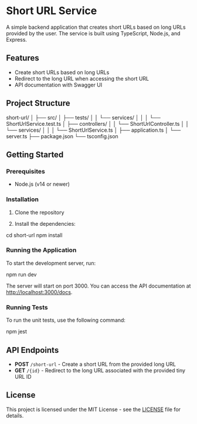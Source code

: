 # Short URL Service

A simple backend application that creates short URLs based on long URLs provided by the user. The service is built using TypeScript, Node.js, and Express.

## Features

- Create short URLs based on long URLs
- Redirect to the long URL when accessing the short URL
- API documentation with Swagger UI

## Project Structure

short-url/
│
├── src/
│ ├── tests/
│ │ └── services/
│ │ │ └── ShortUrlService.test.ts
│ ├── controllers/
│ │ └── ShortUrlController.ts
│ │ └── services/
│ │ │ └── ShortUrlService.ts
│ ├── application.ts
│ └── server.ts
├── package.json
└── tsconfig.json


## Getting Started

### Prerequisites

- Node.js (v14 or newer)

### Installation

1. Clone the repository


2. Install the dependencies:

cd short-url
npm install


### Running the Application

To start the development server, run:

npm run dev

The server will start on port 3000. You can access the API documentation at [http://localhost:3000/docs](http://localhost:3000/docs).

### Running Tests

To run the unit tests, use the following command:

npm jest


## API Endpoints

- **POST** `/short-url` - Create a short URL from the provided long URL
- **GET** `/{id}` - Redirect to the long URL associated with the provided tiny URL ID

## License

This project is licensed under the MIT License - see the [LICENSE](LICENSE) file for details.
